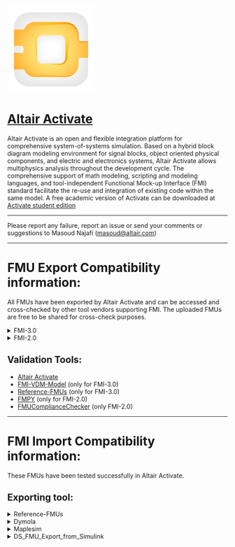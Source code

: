 <!-- HTML approach -->
<img src="https://github.com/altairengineering/fmus/blob/master/icon_Activate.png"  width="200"/>

# [Altair  Activate](https://altair.com/activate)
Altair  Activate is an open and flexible integration platform for comprehensive system-of-systems simulation. 
Based on a hybrid block diagram modeling environment for signal blocks, object oriented physical components, and electric and electronics systems, Altair  Activate allows multiphysics analysis throughout the development cycle.
The comprehensive support of math modeling, scripting and modeling languages, and tool-independent Functional Mock-up Interface (FMI) standard facilitate the re-use and integration of existing code within the same model. 
A free academic version of  Activate can be downloaded at [ Activate student edition](https://altairuniversity.com/free-altair-student-edition/)

*******************************************************************************************

Please report any failure, report an issue or send your comments or suggestions to Masoud Najafi (masoud@altair.com)

*******************************************************************************************

# FMU Export Compatibility information:
All FMUs have been exported by Altair  Activate and can be accessed and cross-checked by other tool vendors supporting FMI.
The uploaded FMUs are free to be shared for cross-check purposes.

<details>
<summary> FMI-3.0 </summary>

 | **FMI-3.0** | **x86_64-windows** |  **x86_64-linux** | 
| :--- | --- | --- |
| periodic_clock | [ME](https://github.com/altairengineering/fmus/tree/master/Altair-Activate/3.0/export/me/x86_64-windows/periodic_clock), [CS](https://github.com/altairengineering/fmus/tree/master/Altair-Activate/3.0/export/cs/x86_64-windows/periodic_clock) |  [ME](https://github.com/altairengineering/fmus/tree/master/Altair-Activate/3.0/export/me/x86_64-linux/periodic_clock), [CS](https://github.com/altairengineering/fmus/tree/master/Altair-Activate/3.0/export/cs/x86_64-linux/periodic_clock)  |
| sinewave_array | [ME](https://github.com/altairengineering/fmus/tree/master/Altair-Activate/3.0/export/me/x86_64-windows/sinewave_array), [CS](https://github.com/altairengineering/fmus/tree/master/Altair-Activate/3.0/export/cs/x86_64-windows/sinewave_array) |  [ME](https://github.com/altairengineering/fmus/tree/master/Altair-Activate/3.0/export/me/x86_64-linux/sinewave_array), [CS](https://github.com/altairengineering/fmus/tree/master/Altair-Activate/3.0/export/cs/x86_64-linux/sinewave_array) |
| triggered_and_periodic_clock | [ME](https://github.com/altairengineering/fmus/tree/master/Altair-Activate/3.0/export/me/x86_64-windows/triggered_and_periodic_clock), [CS](https://github.com/altairengineering/fmus/tree/master/Altair-Activate/3.0/export/cs/x86_64-windows/triggered_and_periodic_clock) |  [ME](https://github.com/altairengineering/fmus/tree/master/Altair-Activate/3.0/export/me/x86_64-linux/periodic_clock), [CS](https://github.com/altairengineering/fmus/tree/master/Altair-Activate/3.0/export/cs/x86_64-linux/triggered_and_periodic_clock) |
 
</details>

<details>
<summary> FMI-2.0 </summary>
 
 | **FMI-2.0** | **win64** |  **linux64** | 
| :--- | --- | --- |
| engine1a | [ME](https://github.com/altairengineering/fmus/tree/master/Altair-Activate/2.0/export/me/win64/engine1a) |  |
| vanderpol | [ME](https://github.com/altairengineering/fmus/tree/master/Altair-Activate/2.0/export/me/win64/vanderpol)  |  |
| ActivateRC | [ME](https://github.com/altairengineering/fmus/tree/master/Altair-Activate/2.0/export/me/win64/ActivateRC)  , [CS](https://github.com/altairengineering/fmus/tree/master/Altair-Activate/2.0/export/cs/win64/ActivateRC) |  [ME](https://github.com/altairengineering/fmus/tree/master/Altair-Activate/2.0/export/me/linux64/ActivateRC)  , [CS](https://github.com/altairengineering/fmus/tree/master/Altair-Activate/2.0/export/cs/linux64/ActivateRC) |
| Arenstorf | [ME](https://github.com/altairengineering/fmus/tree/master/Altair-Activate/2.0/export/me/win64/Arenstorf)  , [CS](https://github.com/altairengineering/fmus/tree/master/Altair-Activate/2.0/export/cs/win64/Arenstorf) |  [ME](https://github.com/altairengineering/fmus/tree/master/Altair-Activate/2.0/export/me/linux64/Arenstorf)  , [CS](https://github.com/altairengineering/fmus/tree/master/Altair-Activate/2.0/export/cs/linux64/Arenstorf) |
| CVloop | [ME](https://github.com/altairengineering/fmus/tree/master/Altair-Activate/2.0/export/me/win64/CVloop)  , [CS](https://github.com/altairengineering/fmus/tree/master/Altair-Activate/2.0/export/cs/win64/CVloop) |  [ME](https://github.com/altairengineering/fmus/tree/master/Altair-Activate/2.0/export/me/linux64/CVloop)  , [CS](https://github.com/altairengineering/fmus/tree/master/Altair-Activate/2.0/export/cs/linux64/CVloop) |
| Boocwen | [ME](https://github.com/altairengineering/fmus/tree/master/Altair-Activate/2.0/export/me/win64/Boocwen)  , [CS](https://github.com/altairengineering/fmus/tree/master/Altair-Activate/2.0/export/cs/win64/Boocwen) |  [ME](https://github.com/altairengineering/fmus/tree/master/Altair-Activate/2.0/export/me/linux64/Boocwen)  , [CS](https://github.com/altairengineering/fmus/tree/master/Altair-Activate/2.0/export/cs/linux64/Boocwen) |
| DiscreteController | [ME](https://github.com/altairengineering/fmus/tree/master/Altair-Activate/2.0/export/me/win64/DiscreteController)  , [CS](https://github.com/altairengineering/fmus/tree/master/Altair-Activate/2.0/export/cs/win64/DiscreteController) |  [ME](https://github.com/altairengineering/fmus/tree/master/Altair-Activate/2.0/export/me/linux64/DiscreteController)  , [CS](https://github.com/altairengineering/fmus/tree/master/Altair-Activate/2.0/export/cs/linux64/DiscreteController) |
| Pendulum | [ME](https://github.com/altairengineering/fmus/tree/master/Altair-Activate/2.0/export/me/win64/Pendulum)  , [CS](https://github.com/altairengineering/fmus/tree/master/Altair-Activate/2.0/export/cs/win64/Pendulum) |  [ME](https://github.com/altairengineering/fmus/tree/master/Altair-Activate/2.0/export/me/linux64/Pendulum)  , [CS](https://github.com/altairengineering/fmus/tree/master/Altair-Activate/2.0/export/cs/linux64/Pendulum) |
 
</details>

## Validation Tools:  
* [Altair  Activate](https://altair.com/activate)
* [FMI-VDM-Model](https://github.com/INTO-CPS-Association/FMI-VDM-Model) (only for FMI-3.0)
* [Reference-FMUs](https://github.com/modelica/Reference-FMUs) (only for FMI-3.0)
* [FMPY](https://github.com/CATIA-Systems/FMPy) (only for FMI-2.0)
* [FMUComplianceChecker](https://github.com/modelica-tools/FMUComplianceChecker/releases) (only FMI-2.0)
---
# FMI Import Compatibility information:

These FMUs have been tested successfully in Altair  Activate. 

## Exporting tool:  

<details>
<summary> Reference-FMUs </summary>

### [Reference-FMUs (v0.0.23)](https://github.com/modelica/Reference-FMUs)
 | **FMI-3.0** | **x86_64-windows** | **x86_64-linux** |
| :--- | --- | --- |
| BouncingBall | ME, CS | ME, CS |
| Dahlquist | ME, CS | ME, CS |
| LinearTransform | ME, CS | ME, CS |
| Resource | ME, CS | ME, CS |
| Stair | ME, CS | ME, CS |
| VanDerPol | ME, CS | ME, CS |


| **FMI-2.0** | **win64** | **linux64** |
| :--- | --- | --- |
| BouncingBall | ME, CS | ME, CS |
| Dahlquist | ME, CS | ME, CS |
| Feedthrough | ME, CS | ME, CS |
| Resource | ME, CS | ME, CS |
| Stair | ME, CS | ME, CS |
| VanDerPol | ME, CS | ME, CS |


| **FMI-1.0** | **win64** | **linux64** |
| :--- | --- | --- |
| BouncingBall | CS |  CS |
| Dahlquist | ME, CS | ME, CS |
| Feedthrough | ME, CS | ME, CS |
| Resource |  CS |  CS |
| Stair | ME, CS | ME, CS |
| VanDerPol | ME, CS | ME, CS |


</details>

<details>
<summary> Dymola </summary>

### [Dymola (2019FD01)](https://github.com/modelica/fmi-cross-check/tree/master/fmus/2.0/cs/win64/Dymola)

| **FMI-2.0** | **win64** | 
| :--- | --- |
| BooleanNetwork1 | ME, CS |
| ControlledTemperature | ME, CS |
| CoupledClutches | ME, CS |
| DFFREG | ME, CS |
| IntegerNetwork1 | ME, CS |
| Rectifier | ME, CS |

</details>

<details>
<summary> Maplesim </summary>

### [Maplesim (2021.2)](https://github.com/modelica/fmi-cross-check/tree/master/fmus/2.0/cs/win64/MapleSim)

| **FMI-2.0** | **win64** | **linux64** |
| :--- | --- | --- |
| ControlledTemperature | ME, CS | ME, CS |
| CoupledClutches | ME, CS | ME, CS |
| Rectifier | ME, CS | ME, CS |
</details>

<details>
<summary> DS_FMU_Export_from_Simulink </summary>

### [DS_FMU_Export_from_Simulink (2.1.2)](https://github.com/modelica/fmi-cross-check/tree/master/fmus/2.0/cs/win64/DS_FMU_Export_from_Simulink)

| **FMI-2.0** | **win64** |
| :--- | --- |
| BouncingBalls_sf | ME, CS |
| TestModel1_sf | ME, CS |
| TestModel2_sf | ME, CS |
| TriggeredSubsystems_sf | ME, CS |
</details>
